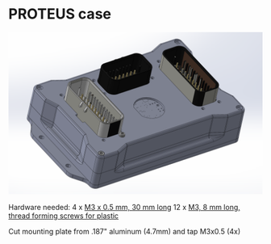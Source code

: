 # PROTEUS case 

![Proteus](image.png)


Hardware needed:
4 x [M3 x 0.5 mm, 30 mm long](https://www.mcmaster.com/91292A022/)
12 x [M3, 8 mm long, thread forming screws for plastic](https://www.mcmaster.com/96817A908/)

Cut mounting plate from .187" aluminum (4.7mm) and tap M3x0.5 (4x)